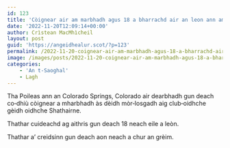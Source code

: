 ```yaml
---
id: 123
title: 'Còignear air am marbhadh agus 18 a bharrachd air an leon ann am mòr‑losgadh ann an Colorado'
date: '2022-11-20T12:09:14+00:00'
author: Crìstean MacMhìcheil
layout: post
guid: 'https://angeidhealur.scot/?p=123'
permalink: /2022-11-20-coignear-air-am-marbhadh-agus-18-a-bharrachd-air-an-leon-ann-am-mor%e2%80%91losgadh-ann-an-colorado/
image: /images/posts/2022-11-20-coignear-air-am-marbhadh-agus-18-a-bharrachd-air-an-leon-ann-an-losgadh-ann-an-colorado.webp
categories:
    - 'An t-Saoghal'
    - Lagh
---
```


Tha Poileas ann an Colorado Springs, Colorado air dearbhadh gun deach co‑dhiù còignear a mharbhadh às dèidh mòr‑losgadh aig club‑oidhche gèidh oidhche Shathairne.

Thathar cuideachd ag aithris gun deach 18 neach eile a leòn.

Thathar a’ creidsinn gun deach aon neach a chur an grèim.
